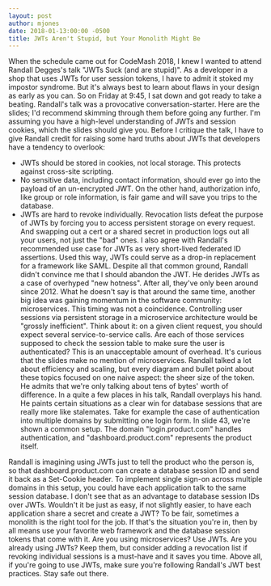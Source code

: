 ```yaml
---
layout: post
author: mjones
date: 2018-01-13:00:00 -0500
title: JWTs Aren't Stupid, but Your Monolith Might Be
---
```


When the schedule came out for CodeMash 2018, I knew I wanted to attend Randall Degges's talk "JWTs Suck (and are stupid)". As a developer in a shop that uses JWTs for user session tokens, I have to admit it stoked my impostor syndrome. But it's always best to learn about flaws in your design as early as you can. So on Friday at 9:45, I sat down and got ready to take a beating.
Randall's talk was a provocative conversation-starter. Here are the slides; I'd recommend skimming through them before going any further. I'm assuming you have a high-level understanding of JWTs and session cookies, which the slides should give you. Before I critique the talk, I have to give Randall credit for raising some hard truths about JWTs that developers have a tendency to overlook:
* JWTs should be stored in cookies, not local storage. This protects against cross-site scripting.
* No sensitive data, including contact information, should ever go into the payload of an un-encrypted JWT. On the other hand, authorization info, like group or role information, is fair game and will save you trips to the database.
* JWTs are hard to revoke individually. Revocation lists defeat the purpose of JWTs by forcing you to access persistent storage on every request. And swapping out a cert or a shared secret in production logs out all your users, not just the "bad" ones.
I also agree with Randall's recommended use case for JWTs as very short-lived federated ID assertions. Used this way, JWTs could serve as a drop-in replacement for a framework like SAML.
Despite all that common ground, Randall didn't convince me that I should abandon the JWT. He derides JWTs as a case of overhyped "new hotness". After all, they've only been around since 2012. What he doesn't say is that around the same time, another big idea was gaining momentum in the software community: microservices. This timing was not a coincidence. Controlling user sessions via persistent storage in a microservice architecture would be "grossly inefficient". Think about it: on a given client request, you should expect several service-to-service calls. Are each of those services supposed to check the session table to make sure the user is authenticated? This is an unacceptable amount of overhead.
It's curious that the slides make no mention of microservices. Randall talked a lot about efficiency and scaling, but every diagram and bullet point about these topics focused on one naive aspect: the sheer size of the token. He admits that we're only talking about tens of bytes' worth of difference.
In a quite a few places in his talk, Randall overplays his hand. He paints certain situations as a clear win for database sessions that are really more like stalemates. Take for example the case of authentication into multiple domains by submitting one login form. In slide 43, we're shown a common setup. The domain "login.product.com" handles authentication, and "dashboard.product.com" represents the product itself.

 Randall is imagining using JWTs just to tell the product who the person is, so that dashboard.product.com can create a database session ID and send it back as a Set-Cookie header.
 To implement single sign-on across multiple domains in this setup, you could have each application talk to the same session database. I don't see that as an advantage to database session IDs over JWTs. Wouldn't it be just as easy, if not slightly easier, to have each application share a secret and create a JWT?
To be fair, sometimes a monolith is the right tool for the job. If that's the situation you're in, then by all means use your favorite web framework and the database session tokens that come with it. Are you using microservices? Use JWTs. Are you already using JWTs? Keep them, but consider adding a revocation list if revoking individual sessions is a must-have and it saves you time. Above all, if you're going to use JWTs, make sure you're following Randall's JWT best practices.
Stay safe out there.
